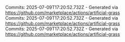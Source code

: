 Commits: 2025-07-09T17:20:52.732Z - Generated via https://github.com/marketplace/actions/artificial-grass
<br>
Commits: 2025-07-09T17:20:52.732Z - Generated via https://github.com/marketplace/actions/artificial-grass
<br>
Commits: 2025-07-09T17:20:52.732Z - Generated via https://github.com/marketplace/actions/artificial-grass
<br>
